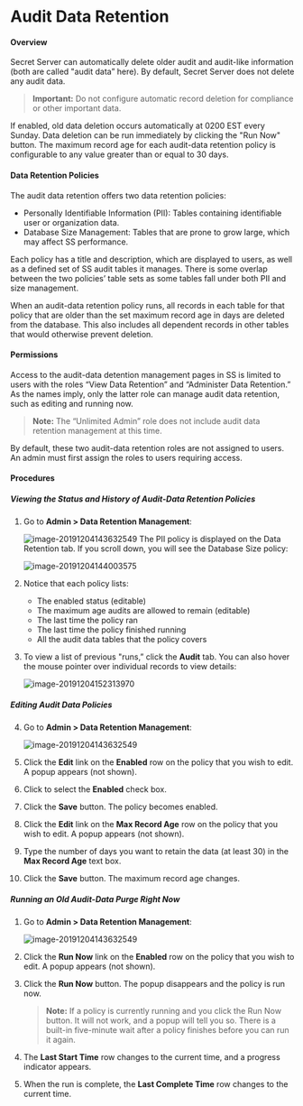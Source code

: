 [title]: # (Audit Data Retention)
[tags]: # (XXX)
[priority]: # (40)

# Audit Data Retention


#### Overview

Secret Server can automatically delete older audit and audit-like information (both are called "audit data” here). By default, Secret Server does not delete any audit data. 

> **Important:** Do not configure automatic record deletion for compliance or other important data.

If enabled, old data deletion occurs automatically at 0200 EST every Sunday. Data deletion can be run immediately by clicking the "Run Now" button. The maximum record age for each audit-data retention policy is configurable to any value greater than or equal to 30 days. 

#### Data Retention Policies

The audit data retention offers two data retention policies:

- Personally Identifiable Information (PII): Tables containing identifiable user or organization data. 
- Database Size Management: Tables that are prone to grow large, which may affect SS performance.

Each policy has a title and description, which are displayed to users, as well as a defined set of SS audit tables it manages. There is some overlap between the two policies’ table sets as some tables fall under both PII and size management.

When an audit-data retention policy runs, all records in each table for that policy that are older than the set maximum record age in days are deleted from the database. This also includes all dependent records in other tables that would otherwise prevent deletion. 

#### Permissions

Access to the audit-data detention management pages in SS is limited to users with the roles “View Data Retention” and “Administer Data Retention.” As the names imply, only the latter role can manage audit data retention, such as editing and running now. 

> **Note:** The “Unlimited Admin” role does not include audit data retention management at this time.

By default, these two audit-data retention roles are not assigned to users. An admin must first assign the roles to users requiring access.

#### Procedures

##### Viewing the Status and History of Audit-Data Retention Policies

1. Go to **Admin \> Data Retention Management**:

   ![image-20191204143632549](assets/image-20191204143632549.png)
   The PII policy is displayed on the Data Retention tab. If you scroll down, you will see the Database Size policy:

   ![image-20191204144003575](assets/image-20191204144003575.png)

2. Notice that each policy lists:

   - The enabled status (editable)
   - The maximum age audits are allowed to remain (editable)
   - The last time the policy ran
   - The last time the policy finished running
   - All the audit data tables that the policy covers

3. To view a list of previous "runs,” click the **Audit** tab. You can also hover the mouse pointer over individual records to view details:

   ![image-20191204152313970](assets/image-20191204152313970.png)

##### Editing Audit Data Policies

4. Go to **Admin \> Data Retention Management**:

   ![image-20191204143632549](assets/image-20191204143632549.png) 

5. Click the **Edit** link on the **Enabled** row on the policy that you wish to edit. A popup appears (not shown).

6. Click to select the **Enabled** check box.

7. Click the **Save** button. The policy becomes enabled.

8. Click the **Edit** link on the **Max Record Age** row on the policy that you wish to edit. A popup appears (not shown).

9. Type the number of days you want to retain the data (at least 30) in the **Max Record Age** text box.

10. Click the **Save** button. The maximum record age changes.

##### Running an Old Audit-Data Purge Right Now

1. Go to **Admin \> Data Retention Management**:

   ![image-20191204143632549](assets/image-20191204143632549.png) 

2. Click the **Run Now** link on the **Enabled** row on the policy that you wish to edit. A popup appears (not shown).

3. Click the **Run Now** button. The popup disappears and the policy is run now.

   > **Note:** If a policy is currently running and you click the Run Now button. It will not work, and a popup will tell you so. There is a built-in five-minute wait after a policy finishes before you can run it again. 

4. The **Last Start Time** row changes to the current time, and a progress indicator appears.

5. When the run is complete, the **Last Complete Time** row changes to the current time.